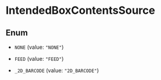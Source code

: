 
# IntendedBoxContentsSource

## Enum


* `NONE` (value: `"NONE"`)

* `FEED` (value: `"FEED"`)

* `_2D_BARCODE` (value: `"2D_BARCODE"`)



